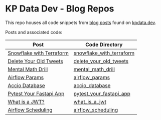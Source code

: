 # KP Data Dev - Blog Repos

This repo houses all code snippets from 
[blog posts](https://kpdata.dev/blog) 
found on [kpdata.dev](https://kpdata.dev).

Posts and associated code:

|Post|Code Directory|
|---|---|
|[Snowflake with Terraform](https://kpdata.dev/blog/snowflake-with-terraform)|[snowflake_with_terraform](./snowflake_with_terraform)|
|[Delete Your Old Tweets](https://kpdata.dev/blog/delete-your-old-tweets)|[delete_your_old_tweets](./delete_your_old_tweets)|
|[Mental Math Drill](https://kpdata.dev/blog/mental-math-drill)|[mental_math_drill](./mental_math_drill)|
|[Airflow Params](https://kpdata.dev/blog/airflow-params)|[airflow_params](./airflow_params)|
|[Accio Database](https://kpdata.dev/blog/accio-database)|[accio_database](./accio_database)|
|[Pytest Your Fastapi App](https://kpdata.dev/blog/pytest-your-fastapi-app)|[pytest_your_fastapi_app](./pytest_your_fastapi_app)|
|[What is a JWT?](https://kpdata.dev/blog/what-is-a-jwt)|[what_is_a_jwt](./what_is_a_jwt)|
|[Airflow Scheduling](https://kpdata.dev/blog/airflow-scheduling)|[airflow_scheduling](./airflow_scheduling)|
